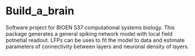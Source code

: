 # Build_a_brain
Software project for BIOEN 537 computational systems biology. This package generates a general spiking network model with local field potnetial readout. LFPs can be uses to fit the model to data and estimate parameters of connectivity between layers and neuronal density of layers.
